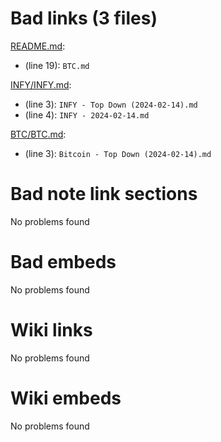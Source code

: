 # Bad links (3 files)
[README.md](README.md): 
- (line 19): `BTC.md`


[INFY/INFY.md](INFY/INFY.md): 
- (line 3): `INFY - Top Down (2024-02-14).md`
- (line 4): `INFY - 2024-02-14.md`


[BTC/BTC.md](BTC/BTC.md): 
- (line 3): `Bitcoin - Top Down (2024-02-14).md`




# Bad note link sections
No problems found



# Bad embeds 
No problems found

# Wiki links 
No problems found



# Wiki embeds 
No problems found


